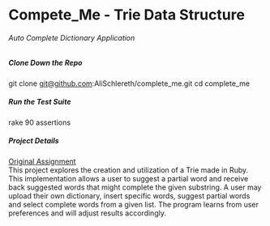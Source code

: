 # Compete_Me - Trie Data Structure
###### Auto Complete Dictionary Application
   
##### Clone Down the Repo
git clone git@github.com:AliSchlereth/complete_me.git
cd complete_me  

##### Run the Test Suite  
rake
90 assertions 

##### Project Details
[Original Assignment](https://github.com/turingschool/curriculum/blob/master/source/projects/complete_me.markdown)  
This project explores the creation and utilization of a Trie made in Ruby.  
This implementation allows a user to suggest a partial word and receive back suggested words that might complete the given substring. A user may upload their own dictionary, insert specific words, suggest partial words and select complete words from a given list. The program learns from user preferences and will adjust results accordingly.
